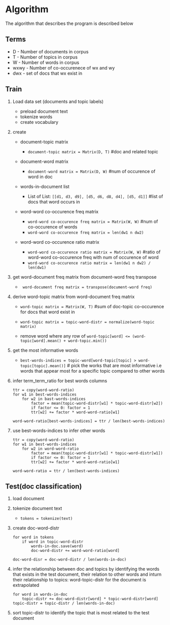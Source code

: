 # Algorithm
The algorithm that describes the program is described below

## Terms
- D - Number of documents in corpus
- T - Number of topics in corpus
- W - Number of words in corpus
- wxwy - Number of co-occurenece of wx and wy
- dwx - set of docs that wx exist in

## Train
1. Load data set (documents and topic labels)
    - preload document text
    - tokenize words
    - create vocabulary

2. create
    - document-topic matrix
        - `document-topic matrix = Matrix(D, T)` #doc and related topic
        
    - document-word matrix
        - `document-word matrix = Matrix(D, W)` #num of occurence of word in doc

    - words-in-document list
        - List of List: `[[d1, d3, d9], [d5, d6, d8, d4], [d5, d1]]` #list of docs that word occurs in

    - word-word co-occurence freq matrix
        - `word-word co-occurence freq matrix = Matrix(W, W)` #num of co-occurence of words
        - `word-word co-occurence freq matrix = len(dw1 n dw2)`

    - word-word co-occurence ratio matrix
        - `word-word co-occurence ratio matrix = Matrix(W, W)` #ratio of word-word co-occurence freq with num of occurence of word
        - `word-word co-occurence ratio matrix = len(dw1 n dw2) / len(dw1)`

3. get word-document freq matrix from document-word freq transpose
    - ` word-document freq matrix = transpose(document-word freq)`

4. derive word-topic matrix from word-document freq matrix
    - `word-topic matrix = Matrix(W, T)` #sum of doc-topic co-occurence for docs that word exist in

    - `word-topic matrix = topic-word-distr = normalize(word-topic matrix)`
    - remove word where any row of `word-topic[word] <= (word-topic[word].mean() + word-topic.min())`

5. get the most informative words
    - `best-words-indices = topic-word[word-topic[topic] > word-topic[topic].mean()]` # pick the works that are most informative i.e words that appear most for a specific topic compared to other words

6. infer term_term_ratio for best words columns
    ```
    ttr = copy(word-word-ratio)
    for w1 in best-words-indices
        for w2 in bast-words-indices
            factor = mean(topic-word-distr[w1] * topic-word-distr[w2])
            if factor <= 0: factor = 1
            ttr[w2] += factor * word-word-ratio[w1] 
    
    word-word-ratio[best-words-indices] = ttr / len(best-words-indices)
    ```
    
7. use best-words-indices to infer other words
    ```
    ttr = copy(word-word-ratio)
    for w1 in best-words-indices
        for w2 in word-word-ratio
            factor = mean(topic-word-distr[w1] * topic-word-distr[w1])
            if factor <= 0: factor = 1
            ttr[w2] += factor * word-word-ratio[w1] 
    
    word-word-ratio = ttr / len(best-words-indices)
    ```

## Test(doc classification)
1. load document
2. tokenize document text
    - `tokens = tokenize(text)`
3. create doc-word-distr
    ```
    for word in tokens
        if word in topic-word-distr
            words-in-doc.save(word)
            doc-word-distr += word-word-ratio[word]

    doc-word-disr = doc-word-distr / len(words-in-doc)
    ```

4. infer the relationship between doc and topics by identifying the words that exists in the test document, their relation to other words and inturn their relationship to topics: word-topic-distr for the document is extrapolated
    ```
    for word in words-in-doc
        topic-distr += doc-word-distr[word] * topic-word-distr[word]
    topic-distr = topic-distr / len(words-in-doc)
    ```
    
5. sort topic-distr to identify the topic that is most related to the test document